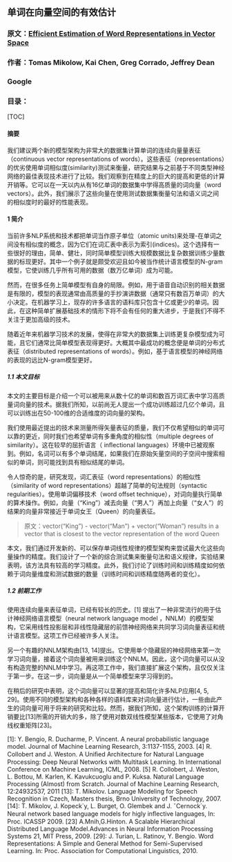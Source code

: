 ## 单词在向量空间的有效估计

### 原文：[Efficient Estimation of Word Representations in Vector Space](https://arxiv.org/abs/1301.3781)
### 作者：Tomas Mikolow, Kai Chen, Greg Corrado, Jeffrey Dean
### Google

### 目录：

[TOC]

#### 摘要

我们建议两个新的模型架构为非常大的数据集计算单词的连续向量量表征（continuous vector representations of words）。这些表征（representations）的优劣使用单词相似度(similarity)测试来衡量，研究结果与之前基于不同类型神经网络的最佳表现技术进行了比较。我们观察到在精度上的巨大的提高和更低的计算开销等。它可以在一天以内从有16亿单词的数据集中学得高质量的词向量（word vectors）。此外，我们展示了这些向量在使用测试数据集衡量句法和语义词之间的相似度时的最好的性能表现。

#### 1 简介

当前许多NLP系统和技术都把单词当作原子单位（atomic units)来处理-在单词之间没有相似度的概念，因为它们在词汇表中表示为索引(indices)。这个选择有一些很好的理由，简单、健壮，同时简单模型训练大规模数据比复杂数据训练少量数据的标现更好。其中一个例子就是颇受欢迎且如今被当作统计语言模型的N-gram模型，它使训练几乎所有可用的数据（数万亿单词）成为可能。

然而，在很多任务上简单模型有自身的局限。例如，用于语音自动识别的相关数据是有限的，模型的表现通常由高质量的手抄演讲数据（通常只有数百万单词）的大小决定。在机器学习上，现存的许多语言的语料库只包含十亿或更少的单词。因此，在这种简单扩展基础技术的情形下将不会有任何的重大进步，于是我们不得不关注于更加高级的技术。

随着近年来机器学习技术的发展，使得在非常大的数据集上训练更复杂模型成为可能，且它们通常比简单模型表现得更好。大概其中最成功的概念便是单词的分布式表征（distributed representations of words）。例如，基于语言模型的神经网络的表现的远比N-gram模型更好。

##### 1.1 本文目标

本文的主要目标是介绍一个可以被用来从数十亿的单词和数百万词汇表中学习高质量词向量的技术。据我们所知，以前尚无人提出一个成功训练超过几亿个单词，且可以训练出在50-100维的合适维度的词向量的架构。

我们使用最近提出的技术来测量所得矢量表征的质量，我们不仅希望相似的单词可以靠的更近，同时我们也希望单词有多重角度的相似性（multiple degrees of similarity）。这在较早的屈折语言（ inﬂectional languages）环境中已被观察到。例如，名词可以有多个单词结尾，如果我们在原始矢量空间的子空间中搜索相似的单词，则可能找到具有相似结尾的单词。

令人惊奇的是，研究发现，词汇表征（word representations）的相似性（similarity of word representations）超越了简单的句法规则（syntactic regularities）。使用单词偏移技术（word offset technique），对词向量执行简单的算术操作。例如，向量（“King”）减去向量（“男人”）再加上向量（“女人”）的结果的向量非常接近于单词女王（Queen）的向量表征。
> 原文：vector(“King”) - vector(“Man”) + vector(“Woman”) results in a vector that is closest to the vector representation of the word Queen

本文，我们通过开发新的、可以保存单词线性规律的模型架构来尝试最大化这些向量操作的精度。我们设计了一个新的综合测试集来衡量句法和语义规律，实验结果表明，该方法具有较高的学习精度。此外，我们讨论了训练时间和训练精度如何依赖于词向量维度和测试数据的数量（训练时间和训练精度随两者的变化）。

##### 1.2 前期工作

使用连续向量来表征单词，已经有较长的历史。[1] 提出了一种非常流行的用于估计神经网络语言模型（neural network language model ，NNLM）的模型架构，它采用线性投影层和非线性隐藏层的前馈神经网络来共同学习词向量表征和统计语言模型。这项工作已经被许多人关注。

另一个有趣的NNLM架构由[13, 14]提出。它使用单个隐藏层的神经网络来第一次学习词向量，接着这个词向量被用来训练这个NNLM。因此，这个词向量可以从没有构造完整的NNLM中学习。再这项工作中，我们直接扩展这个架构，且仅仅关注于第一步。在这一步，词向量是从一个简单模型来学习得到的。

在稍后的研究中表明，这个词向量可以显著的提高和简化许多NLP应用[4, 5, 29]。使用不同的模型架构和各种各样的语料库来对词向量进行估计，一些由此产生的词向量可用于将来的研究和比较。然而，据我们所知，这个架构训练的计算开销要比[13]所需的开销大的多，除了使用对数双线性模型某些版本，它使用了对角线权重矩阵[23]。


[1]:  Y. Bengio, R. Ducharme, P. Vincent. A neural probabilistic language model. Journal of Machine Learning Research, 3:1137-1155, 2003.
[4] R. Collobert and J. Weston. A Uniﬁed Architecture for Natural Language Processing: Deep Neural Networks with Multitask Learning. In International Conference on Machine Learning, ICML, 2008. 
[5] R. Collobert, J. Weston, L. Bottou, M. Karlen, K. Kavukcuoglu and P. Kuksa. Natural Language Processing (Almost) from Scratch. Journal of Machine Learning Research, 12:24932537, 2011
[13]: T. Mikolov. Language Modeling for Speech Recognition in Czech, Masters thesis, Brno University of Technology, 2007. 
[14]:  T. Mikolov, J. Kopeck´y, L. Burget, O. Glembek and J. ˇCernock´y. Neural network based language models for higly inﬂective languages, In: Proc. ICASSP 2009.
[23] A.Mnih,G.Hinton. A Scalable Hierarchical Distributed Language Model.Advances in Neural Information Processing Systems 21, MIT Press, 2009. 
[29]: J. Turian, L. Ratinov, Y. Bengio. Word Representations: A Simple and General Method for Semi-Supervised Learning. In: Proc. Association for Computational Linguistics, 2010.